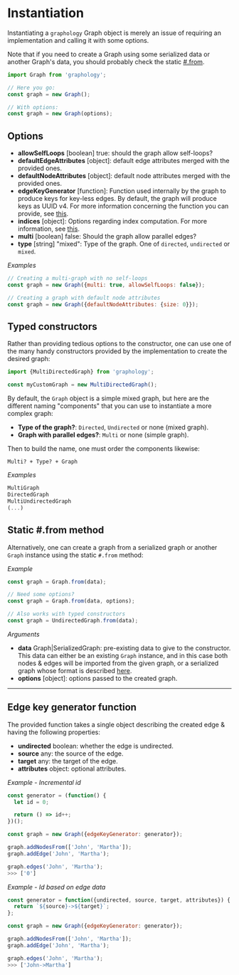 # Instantiation

Instantiating a `graphology` Graph object is merely an issue of requiring an implementation and calling it with some options.

Note that if you need to create a Graph using some serialized data or another Graph's data, you should probably check the static [#.from](#static-from-method).

```js
import Graph from 'graphology';

// Here you go:
const graph = new Graph();

// With options:
const graph = new Graph(options);
```

## Options

+ **allowSelfLoops** <span class="code">[boolean]</span> <span class="default">true</span>: should the graph allow self-loops?
+ **defaultEdgeAttributes** <span class="code">[object]</span>: default edge attributes merged with the provided ones.
+ **defaultNodeAttributes** <span class="code">[object]</span>: default node attributes merged with the provided ones.
+ **edgeKeyGenerator** <span class="code">[function]</span>: Function used internally by the graph to produce keys for key-less edges. By default, the graph will produce keys as UUID v4. For more information concerning the function you can provide, see [this](#edge-key-generator-function).
+ **indices** <span class="code">[object]</span>: Options regarding index computation. For more information, see [this](./advanced.md#indices).
+ **multi** <span class="code">[boolean]</span> <span class="default">false</span>: Should the graph allow parallel edges?
+ **type** <span class="code">[string]</span> <span class="default">"mixed"</span>: Type of the graph. One of `directed`, `undirected` or `mixed`.

*Examples*

```js
// Creating a multi-graph with no self-loops
const graph = new Graph({multi: true, allowSelfLoops: false});

// Creating a graph with default node attributes
const graph = new Graph({defaultNodeAttributes: {size: 0}});
```

## Typed constructors

Rather than providing tedious options to the constructor, one can use one of the many handy constructors provided by the implementation to create the desired graph:

```js
import {MultiDirectedGraph} from 'graphology';

const myCustomGraph = new MultiDirectedGraph();
```

By default, the `Graph` object is a simple mixed graph, but here are the different naming "components" that you can use to instantiate a more complex graph:

* **Type of the graph?**: `Directed`, `Undirected` or none (mixed graph).
* **Graph with parallel edges?**: `Multi` or none (simple graph).

Then to build the name, one must order the components likewise:

```
Multi? + Type? + Graph
```

*Examples*

```js
MultiGraph
DirectedGraph
MultiUndirectedGraph
(...)
```

## Static #.from method

Alternatively, one can create a graph from a serialized graph or another `Graph` instance using the static `#.from` method:

*Example*

```js
const graph = Graph.from(data);

// Need some options?
const graph = Graph.from(data, options);

// Also works with typed constructors
const graph = UndirectedGraph.from(data);
```

*Arguments*

* **data** <span class="code">Graph|SerializedGraph</span>: pre-existing data to give to the constructor. This data can either be an existing `Graph` instance, and in this case both nodes & edges will be imported from the given graph, or a serialized graph whose format is described [here](serialization.md#format).
* **options** <span class="code">[object]</span>: options passed to the created graph.

---

## Edge key generator function

The provided function takes a single object describing the created edge & having the following properties:

* **undirected** <span class="code">boolean</span>: whether the edge is undirected.
* **source** <span class="code">any</span>: the source of the edge.
* **target** <span class="code">any</span>: the target of the edge.
* **attributes** <span class="code">object</span>: optional attributes.

*Example - Incremental id*

```js
const generator = (function() {
  let id = 0;

  return () => id++;
})();

const graph = new Graph({edgeKeyGenerator: generator});

graph.addNodesFrom(['John', 'Martha']);
graph.addEdge('John', 'Martha');

graph.edges('John', 'Martha');
>>> ['0']
```

*Example - Id based on edge data*

```js
const generator = function({undirected, source, target, attributes}) {
  return `${source}->${target}`;
};

const graph = new Graph({edgeKeyGenerator: generator});

graph.addNodesFrom(['John', 'Martha']);
graph.addEdge('John', 'Martha');

graph.edges('John', 'Martha');
>>> ['John->Martha']
```
